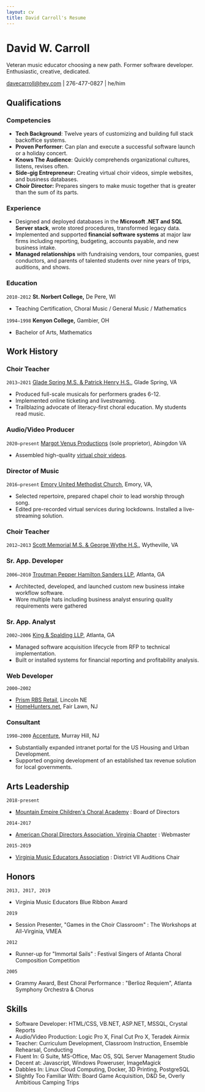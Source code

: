 ```yaml
---
layout: cv
title: David Carroll's Resume
---
```

# David W. Carroll
Veteran music educator choosing a new path. Former software developer. Enthusiastic, creative, dedicated.

<div id="webaddress">
 <a href="mailto:davecarroll@hey.com">davecarroll@hey.com</a> | 276-477-0827 | he/him
</div>

## Qualifications

### Competencies
 - **Tech Background**: Twelve years of customizing and building full stack backoffice systems.
 - **Proven Performer**: Can plan and execute a successful software launch or a holiday concert.
 - **Knows The Audience**: Quickly comprehends organizational cultures, listens, revises often.
 - **Side-gig Entrepreneur:** Creating virtual choir videos, simple websites, and business databases.
 - **Choir Director:** Prepares singers to make music together that is greater than the sum of its parts.

### Experience
 - Designed and deployed databases in the **Microsoft .NET and SQL Server stack**, wrote stored procedures, transformed legacy data.
 - Implemented and supported **financial software systems** at major law firms including reporting, budgeting, accounts payable, and new business intake.
- **Managed relationships** with fundraising vendors, tour companies, guest conductors, and parents of talented students over nine years of trips, auditions, and shows.

### Education
`2010-2012`
__St. Norbert College,__ De Pere, WI
 - Teaching Certification, Choral Music / General Music / Mathematics

 `1994—1998`
 __Kenyon College,__ Gambier, OH
 - Bachelor of Arts, Mathematics
	
## Work History
### __Choir Teacher__
`2013—2021`
[Glade Spring M.S. & Patrick Henry H.S.](http://wcs.k12.va.us/), Glade Spring, VA
 - Produced full-scale musicals for performers grades 6-12.
 - Implemented online ticketing and livestreaming.
 - Trailblazing advocate of literacy-first choral education. My students read music.


### **Audio/Video Producer**
`2020—present`
[Margot Venus Productions](https://www.facebook.com/margotvenusvideo) (sole proprietor), Abingdon VA
 - Assembled high-quality [virtual choir videos](https://www.youtube.com/watch?v=gjPVDtYvF1s).

### **Director of Music**
`2016—present`
[Emory United Methodist Church](http://www.emoryunitedmethodistchurch.com/), Emory, VA,
 - Selected repertoire, prepared chapel choir to lead worship through song.
 - Edited pre-recorded virtual services during lockdowns. Installed a live-streaming solution.

### **Choir Teacher**
`2012—2013`
[Scott Memorial M.S. & George Wythe H.S.](http://wythe.k12.va.us/), Wytheville, VA

### **Sr. App. Developer**
`2006—2010`
[Troutman Pepper Hamilton Sanders LLP](http://troutman.com), Atlanta, GA
 - Architected, developed, and launched custom new business intake workflow software.
 - Wore multiple hats including business analyst ensuring quality requirements were gathered

### **Sr. App. Analyst**
`2002—2006`
[King & Spalding LLP](http://kslaw.com), Atlanta, GA
 - Managed software acquisition lifecycle from RFP to technical implementation.
 - Built or installed systems for financial reporting and profitability analysis.

### **Web Developer**
`2000—2002` 
 - [Prism RBS Retail](https://www.prismrbs.com), Lincoln NE
 - [HomeHunters.net](http://homehunters.net), Fair Lawn, NJ

### **Consultant**
`1998—2000`
[Accenture](http://accenture.com), Murray Hill, NJ
 - Substantially expanded intranet portal for the US Housing and Urban Development.
 - Supported ongoing development of an established tax revenue solution for local governments.

## Arts Leadership
`2018-present`
 - [Mountain Empire Children's Choral Academy](https://www.meccacademy.org/)
 : Board of Directors
 
 `2014-2017`
 - [American Choral Directors Association, Virginia Chapter](https://www.vaacda.org/)
 : Webmaster

`2015-2019`
 - [Virginia Music Educators Association](https://vcda.net/)
 : District VII Auditions Chair

## Honors
`2013, 2017, 2019`
* Virginia Music Educators Blue Ribbon Award

`2019`
* Session Presenter, "Games in the Choir Classroom"
: The Workshops at All-Virginia, VMEA

`2012`
* Runner-up for "Immortal Sails"
: Festival Singers of Atlanta Choral Composition Competition

`2005`
* Grammy Award, Best Choral Performance
: "Berlioz Requiem", Atlanta Symphony Orchestra & Chorus

## Skills
* Software Developer: HTML/CSS, VB.NET, ASP.NET, MSSQL, Crystal Reports
* Audio/Video Production: Logic Pro X, Final Cut Pro X, Teradek Airmix
* Teacher: Curriculum Development, Classroom Instruction, Ensemble Rehearsal, Conducting
* Fluent In: G Suite, MS-Office, Mac OS, SQL Server Management Studio
* Decent at: Javascript, Windows Poweruser, ImageMagick
* Dabbles In: Linux Cloud Computing, Docker, 3D Printing, PostgreSQL
* Slightly Too Familiar With: Board Game Acquisition, D&D 5e, Overly Ambitious Camping Trips
